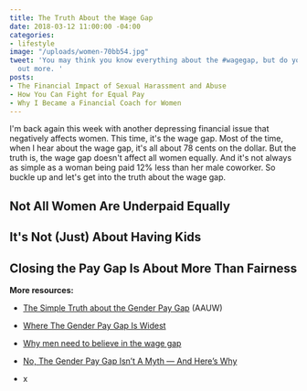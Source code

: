 ```yaml
---
title: The Truth About the Wage Gap
date: 2018-03-12 11:00:00 -04:00
categories:
- lifestyle
image: "/uploads/women-70bb54.jpg"
tweet: 'You may think you know everything about the #wagegap, but do you really? Find
  out more. '
posts:
- The Financial Impact of Sexual Harassment and Abuse
- How You Can Fight for Equal Pay
- Why I Became a Financial Coach for Women
---
```


I'm back again this week with another depressing financial issue that negatively affects women. This time, it's the wage gap. Most of the time, when I hear about the wage gap, it's all about 78 cents on the dollar. But the truth is, the wage gap doesn't affect all women equally. And it's not always as simple as a woman being paid 12% less than her male coworker. So buckle up and let's get into the truth about the wage gap.

## Not All Women Are Underpaid Equally

## It's Not (Just) About Having Kids

## Closing the Pay Gap Is About More Than Fairness

**More resources:**

* [The Simple Truth about the Gender Pay Gap](https://www.aauw.org/research/the-simple-truth-about-the-gender-pay-gap/) (AAUW)

* [Where The Gender Pay Gap Is Widest](https://www.forbes.com/sites/niallmccarthy/2018/03/08/where-the-gender-pay-gap-is-widest-infographic/#4500a341693c)

* [Why men need to believe in the wage gap](http://money.cnn.com/2018/02/20/pf/men-wage-gap/index.html)

* [No, The Gender Pay Gap Isn’t A Myth — And Here’s Why](https://www.huffingtonpost.com/entry/no-the-gender-pay-gap-isnt-a-myth-and-heres-why_us_5703cb8de4b0a06d5806e03f)

* x